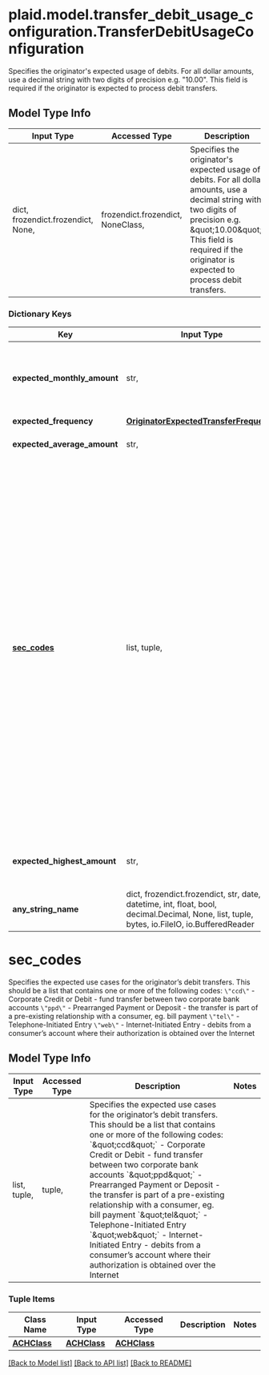 # plaid.model.transfer_debit_usage_configuration.TransferDebitUsageConfiguration

Specifies the originator's expected usage of debits. For all dollar amounts, use a decimal string with two digits of precision e.g. \"10.00\". This field is required if the originator is expected to process debit transfers.

## Model Type Info
Input Type | Accessed Type | Description | Notes
------------ | ------------- | ------------- | -------------
dict, frozendict.frozendict, None,  | frozendict.frozendict, NoneClass,  | Specifies the originator&#x27;s expected usage of debits. For all dollar amounts, use a decimal string with two digits of precision e.g. \&quot;10.00\&quot;. This field is required if the originator is expected to process debit transfers. | 

### Dictionary Keys
Key | Input Type | Accessed Type | Description | Notes
------------ | ------------- | ------------- | ------------- | -------------
**expected_monthly_amount** | str,  | str,  | The originator’s monthly expected ACH debit processing amount for the next 6-12 months. | 
**expected_frequency** | [**OriginatorExpectedTransferFrequency**](OriginatorExpectedTransferFrequency.md) | [**OriginatorExpectedTransferFrequency**](OriginatorExpectedTransferFrequency.md) |  | 
**expected_average_amount** | str,  | str,  | The originator’s expected average amount per debit. | 
**[sec_codes](#sec_codes)** | list, tuple,  | tuple,  | Specifies the expected use cases for the originator’s debit transfers. This should be a list that contains one or more of the following codes:  &#x60;\&quot;ccd\&quot;&#x60; - Corporate Credit or Debit - fund transfer between two corporate bank accounts  &#x60;\&quot;ppd\&quot;&#x60; - Prearranged Payment or Deposit - the transfer is part of a pre-existing relationship with a consumer, eg. bill payment  &#x60;\&quot;tel\&quot;&#x60; - Telephone-Initiated Entry  &#x60;\&quot;web\&quot;&#x60; - Internet-Initiated Entry - debits from a consumer’s account where their authorization is obtained over the Internet | 
**expected_highest_amount** | str,  | str,  | The originator’s expected highest amount for a single debit transfer. | 
**any_string_name** | dict, frozendict.frozendict, str, date, datetime, int, float, bool, decimal.Decimal, None, list, tuple, bytes, io.FileIO, io.BufferedReader | frozendict.frozendict, str, BoolClass, decimal.Decimal, NoneClass, tuple, bytes, FileIO | any string name can be used but the value must be the correct type | [optional]

# sec_codes

Specifies the expected use cases for the originator’s debit transfers. This should be a list that contains one or more of the following codes:  `\"ccd\"` - Corporate Credit or Debit - fund transfer between two corporate bank accounts  `\"ppd\"` - Prearranged Payment or Deposit - the transfer is part of a pre-existing relationship with a consumer, eg. bill payment  `\"tel\"` - Telephone-Initiated Entry  `\"web\"` - Internet-Initiated Entry - debits from a consumer’s account where their authorization is obtained over the Internet

## Model Type Info
Input Type | Accessed Type | Description | Notes
------------ | ------------- | ------------- | -------------
list, tuple,  | tuple,  | Specifies the expected use cases for the originator’s debit transfers. This should be a list that contains one or more of the following codes:  &#x60;\&quot;ccd\&quot;&#x60; - Corporate Credit or Debit - fund transfer between two corporate bank accounts  &#x60;\&quot;ppd\&quot;&#x60; - Prearranged Payment or Deposit - the transfer is part of a pre-existing relationship with a consumer, eg. bill payment  &#x60;\&quot;tel\&quot;&#x60; - Telephone-Initiated Entry  &#x60;\&quot;web\&quot;&#x60; - Internet-Initiated Entry - debits from a consumer’s account where their authorization is obtained over the Internet | 

### Tuple Items
Class Name | Input Type | Accessed Type | Description | Notes
------------- | ------------- | ------------- | ------------- | -------------
[**ACHClass**](ACHClass.md) | [**ACHClass**](ACHClass.md) | [**ACHClass**](ACHClass.md) |  | 

[[Back to Model list]](../../README.md#documentation-for-models) [[Back to API list]](../../README.md#documentation-for-api-endpoints) [[Back to README]](../../README.md)

